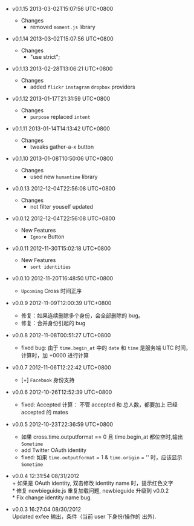 * v0.1.15 2013-03-02T15:07:56 UTC+0800
  - Changes
    * removed `moment.js` library

* v0.1.14 2013-03-02T15:07:56 UTC+0800
  - Changes
    * "use strict";

* v0.1.13 2013-02-28T13:06:21 UTC+0800
  - Changes
    * added `flickr` `instagram` `dropbox` providers

* v0.1.12 2013-01-17T21:31:59 UTC+0800
  - Changes
    * `purpose` replaced `intent`

* v0.1.11 2013-01-14T14:13:42 UTC+0800
  - Changes
    * tweaks gather-a-x button

* v0.1.10 2013-01-08T10:50:06 UTC+0800
    - Changes
      * used new `humantime` library

* v0.0.13 2012-12-04T22:56:08 UTC+0800
  - Changes
    * not filter youself updated

* v0.0.12 2012-12-04T22:56:08 UTC+0800
  - New Features
    * `Ignore` Button

* v0.0.11 2012-11-30T15:02:18 UTC+0800
  - New Features
    * `sort identities`

* v0.0.10 2012-11-20T16:48:50 UTC+0800
  * `Upcoming` Cross 时间正序

* v0.0.9 2012-11-09T12:00:39 UTC+0800
  * 修复：如果连续删除多个身份，会全部删除的 bug。
  * 修复：合并身份引起的 bug

* v0.0.8 2012-11-08T00:51:27 UTC+0800
  * fixed bug: 由于 `time.begin_at` 中的 `date` 和 `time` 是服务端 UTC 时间，
    计算时，加 +0000 进行计算

* v0.0.7 2012-11-06T12:22:42 UTC+0800
  * [+] `Facebook` 身份支持

* v0.0.6 2012-10-26T12:52:39 UTC+0800
  * fixed: Accepted 计算： 不管 accepted 和 总人数，都要加上 已经 accepted 的 mates

* v0.0.5 2012-10-23T22:36:59 UTC+0800
  * 如果 cross.time.outputformat == 0 且 time.begin_at 都位空时,输出 `Sometime`
  * add Twitter OAuth identity
  * fixed: 如果 `time.outputformat` = 1 & `time.origin` = '' 时，应该显示 `Sometime`

* v0.0.4 12:31:54 08/31/2012   
  \+ 如果是 OAuth identity, 双击修改 identity name 时，提示红色文字   
  \* 修复 newbieguide.js 重复加载问题, newbieguide 升级到 v0.0.2   
  \* Fix change identity name bug.

* v0.0.3 16:27:04 08/30/2012   
  Updated exfee 输出，条件（当前 user 下身份/操作的 出外).
